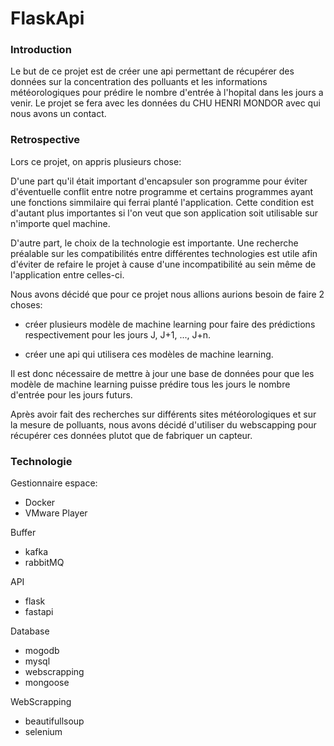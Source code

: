 # FlaskApi

### Introduction

Le but de ce projet est de créer une api permettant de récupérer des données sur la concentration des polluants et les informations météorologiques pour prédire le nombre d'entrée à l'hopital dans les jours a venir. Le projet se fera avec les données du CHU HENRI MONDOR avec qui nous avons un contact.

### Retrospective

Lors ce projet, on appris plusieurs chose:

D'une part qu'il était important d'encapsuler son programme pour éviter d'éventuelle conflit entre notre programme et certains programmes ayant une fonctions simmilaire qui ferrai planté l'application. Cette condition est d'autant plus importantes si l'on veut que son application soit utilisable sur n'importe quel machine.

D'autre part, le choix de la technologie est importante. Une recherche préalable sur les compatibilités entre différentes technologies est utile afin d'éviter de refaire le projet à cause d'une incompatibilité au sein même de l'application entre celles-ci.

Nous avons décidé que pour ce projet nous allions aurions besoin de faire 2 choses:

- créer plusieurs modèle de machine learning pour faire des prédictions respectivement pour les jours J, J+1, ..., J+n.

- créer une api qui utilisera ces modèles de machine learning.

Il est donc nécessaire de mettre à jour une base de données pour que les modèle de machine learning puisse prédire tous les jours le nombre d'entrée pour les jours futurs.

Après avoir fait des recherches sur différents sites météorologiques et sur la mesure de polluants, nous avons décidé d'utiliser du webscapping pour récupérer ces données plutot que de fabriquer un capteur.

### Technologie

Gestionnaire espace:
- Docker
- VMware Player

Buffer
- kafka
- rabbitMQ

API
- flask
- fastapi

Database
- mogodb
- mysql
- webscrapping
- mongoose

WebScrapping
- beautifullsoup
- selenium
